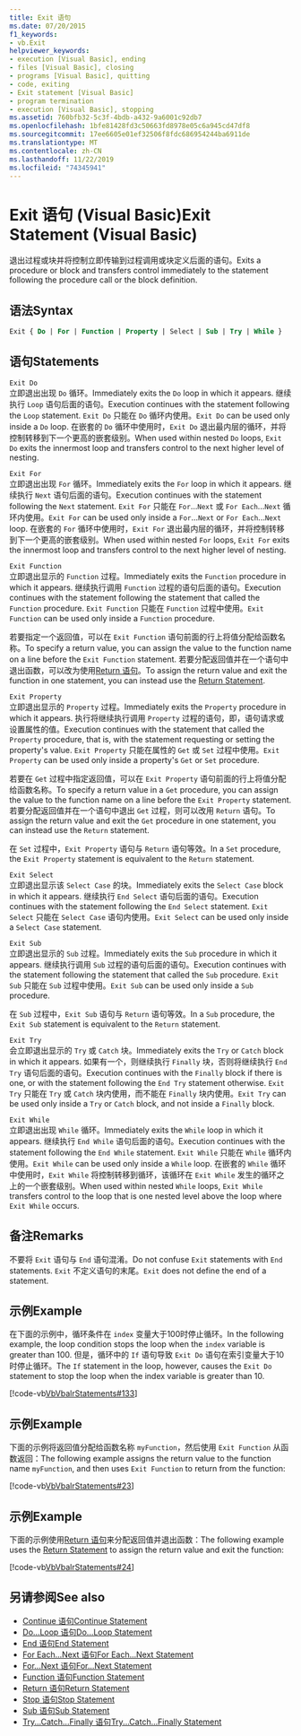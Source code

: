 ```yaml
---
title: Exit 语句
ms.date: 07/20/2015
f1_keywords:
- vb.Exit
helpviewer_keywords:
- execution [Visual Basic], ending
- files [Visual Basic], closing
- programs [Visual Basic], quitting
- code, exiting
- Exit statement [Visual Basic]
- program termination
- execution [Visual Basic], stopping
ms.assetid: 760bfb32-5c3f-4bdb-a432-9a6001c92db7
ms.openlocfilehash: 1bfe81428fd3c50663fd8978e05c6a945cd47df8
ms.sourcegitcommit: 17ee6605e01ef32506f8fdc686954244ba6911de
ms.translationtype: MT
ms.contentlocale: zh-CN
ms.lasthandoff: 11/22/2019
ms.locfileid: "74345941"
---
```

# <a name="exit-statement-visual-basic"></a><span data-ttu-id="63532-102">Exit 语句 (Visual Basic)</span><span class="sxs-lookup"><span data-stu-id="63532-102">Exit Statement (Visual Basic)</span></span>

<span data-ttu-id="63532-103">退出过程或块并将控制立即传输到过程调用或块定义后面的语句。</span><span class="sxs-lookup"><span data-stu-id="63532-103">Exits a procedure or block and transfers control immediately to the statement following the procedure call or the block definition.</span></span>

## <a name="syntax"></a><span data-ttu-id="63532-104">语法</span><span class="sxs-lookup"><span data-stu-id="63532-104">Syntax</span></span>

```vb
Exit { Do | For | Function | Property | Select | Sub | Try | While }
```

## <a name="statements"></a><span data-ttu-id="63532-105">语句</span><span class="sxs-lookup"><span data-stu-id="63532-105">Statements</span></span>

 `Exit Do`  
 <span data-ttu-id="63532-106">立即退出出现 `Do` 循环。</span><span class="sxs-lookup"><span data-stu-id="63532-106">Immediately exits the `Do` loop in which it appears.</span></span> <span data-ttu-id="63532-107">继续执行 `Loop` 语句后面的语句。</span><span class="sxs-lookup"><span data-stu-id="63532-107">Execution continues with the statement following the `Loop` statement.</span></span> <span data-ttu-id="63532-108">`Exit Do` 只能在 `Do` 循环内使用。</span><span class="sxs-lookup"><span data-stu-id="63532-108">`Exit Do` can be used only inside a `Do` loop.</span></span> <span data-ttu-id="63532-109">在嵌套的 `Do` 循环中使用时，`Exit Do` 退出最内层的循环，并将控制转移到下一个更高的嵌套级别。</span><span class="sxs-lookup"><span data-stu-id="63532-109">When used within nested `Do` loops, `Exit Do` exits the innermost loop and transfers control to the next higher level of nesting.</span></span>

 `Exit For`  
 <span data-ttu-id="63532-110">立即退出出现 `For` 循环。</span><span class="sxs-lookup"><span data-stu-id="63532-110">Immediately exits the `For` loop in which it appears.</span></span> <span data-ttu-id="63532-111">继续执行 `Next` 语句后面的语句。</span><span class="sxs-lookup"><span data-stu-id="63532-111">Execution continues with the statement following the `Next` statement.</span></span> <span data-ttu-id="63532-112">`Exit For` 只能在 `For`...`Next` 或 `For Each`...`Next` 循环内使用。</span><span class="sxs-lookup"><span data-stu-id="63532-112">`Exit For` can be used only inside a `For`...`Next` or `For Each`...`Next` loop.</span></span> <span data-ttu-id="63532-113">在嵌套的 `For` 循环中使用时，`Exit For` 退出最内层的循环，并将控制转移到下一个更高的嵌套级别。</span><span class="sxs-lookup"><span data-stu-id="63532-113">When used within nested `For` loops, `Exit For` exits the innermost loop and transfers control to the next higher level of nesting.</span></span>

 `Exit Function`  
 <span data-ttu-id="63532-114">立即退出显示的 `Function` 过程。</span><span class="sxs-lookup"><span data-stu-id="63532-114">Immediately exits the `Function` procedure in which it appears.</span></span> <span data-ttu-id="63532-115">继续执行调用 `Function` 过程的语句后面的语句。</span><span class="sxs-lookup"><span data-stu-id="63532-115">Execution continues with the statement following the statement that called the `Function` procedure.</span></span> <span data-ttu-id="63532-116">`Exit Function` 只能在 `Function` 过程中使用。</span><span class="sxs-lookup"><span data-stu-id="63532-116">`Exit Function` can be used only inside a `Function` procedure.</span></span>

 <span data-ttu-id="63532-117">若要指定一个返回值，可以在 `Exit Function` 语句前面的行上将值分配给函数名称。</span><span class="sxs-lookup"><span data-stu-id="63532-117">To specify a return value, you can assign the value to the function name on a line before the `Exit Function` statement.</span></span> <span data-ttu-id="63532-118">若要分配返回值并在一个语句中退出函数，可以改为使用[Return 语句](return-statement.md)。</span><span class="sxs-lookup"><span data-stu-id="63532-118">To assign the return value and exit the function in one statement, you can instead use the [Return Statement](return-statement.md).</span></span>

 `Exit Property`  
 <span data-ttu-id="63532-119">立即退出显示的 `Property` 过程。</span><span class="sxs-lookup"><span data-stu-id="63532-119">Immediately exits the `Property` procedure in which it appears.</span></span> <span data-ttu-id="63532-120">执行将继续执行调用 `Property` 过程的语句，即，语句请求或设置属性的值。</span><span class="sxs-lookup"><span data-stu-id="63532-120">Execution continues with the statement that called the `Property` procedure, that is, with the statement requesting or setting the property's value.</span></span> <span data-ttu-id="63532-121">`Exit Property` 只能在属性的 `Get` 或 `Set` 过程中使用。</span><span class="sxs-lookup"><span data-stu-id="63532-121">`Exit Property` can be used only inside a property's `Get` or `Set` procedure.</span></span>

 <span data-ttu-id="63532-122">若要在 `Get` 过程中指定返回值，可以在 `Exit Property` 语句前面的行上将值分配给函数名称。</span><span class="sxs-lookup"><span data-stu-id="63532-122">To specify a return value in a `Get` procedure, you can assign the value to the function name on a line before the `Exit Property` statement.</span></span> <span data-ttu-id="63532-123">若要分配返回值并在一个语句中退出 `Get` 过程，则可以改用 `Return` 语句。</span><span class="sxs-lookup"><span data-stu-id="63532-123">To assign the return value and exit the `Get` procedure in one statement, you can instead use the `Return` statement.</span></span>

 <span data-ttu-id="63532-124">在 `Set` 过程中，`Exit Property` 语句与 `Return` 语句等效。</span><span class="sxs-lookup"><span data-stu-id="63532-124">In a `Set` procedure, the `Exit Property` statement is equivalent to the `Return` statement.</span></span>

 `Exit Select`  
 <span data-ttu-id="63532-125">立即退出显示该 `Select Case` 的块。</span><span class="sxs-lookup"><span data-stu-id="63532-125">Immediately exits the `Select Case` block in which it appears.</span></span> <span data-ttu-id="63532-126">继续执行 `End Select` 语句后面的语句。</span><span class="sxs-lookup"><span data-stu-id="63532-126">Execution continues with the statement following the `End Select` statement.</span></span> <span data-ttu-id="63532-127">`Exit Select` 只能在 `Select Case` 语句内使用。</span><span class="sxs-lookup"><span data-stu-id="63532-127">`Exit Select` can be used only inside a `Select Case` statement.</span></span>

 `Exit Sub`  
 <span data-ttu-id="63532-128">立即退出显示的 `Sub` 过程。</span><span class="sxs-lookup"><span data-stu-id="63532-128">Immediately exits the `Sub` procedure in which it appears.</span></span> <span data-ttu-id="63532-129">继续执行调用 `Sub` 过程的语句后面的语句。</span><span class="sxs-lookup"><span data-stu-id="63532-129">Execution continues with the statement following the statement that called the `Sub` procedure.</span></span> <span data-ttu-id="63532-130">`Exit Sub` 只能在 `Sub` 过程中使用。</span><span class="sxs-lookup"><span data-stu-id="63532-130">`Exit Sub` can be used only inside a `Sub` procedure.</span></span>

 <span data-ttu-id="63532-131">在 `Sub` 过程中，`Exit Sub` 语句与 `Return` 语句等效。</span><span class="sxs-lookup"><span data-stu-id="63532-131">In a `Sub` procedure, the `Exit Sub` statement is equivalent to the `Return` statement.</span></span>

 `Exit Try`  
 <span data-ttu-id="63532-132">会立即退出显示的 `Try` 或 `Catch` 块。</span><span class="sxs-lookup"><span data-stu-id="63532-132">Immediately exits the `Try` or `Catch` block in which it appears.</span></span> <span data-ttu-id="63532-133">如果有一个，则继续执行 `Finally` 块，否则将继续执行 `End Try` 语句后面的语句。</span><span class="sxs-lookup"><span data-stu-id="63532-133">Execution continues with the `Finally` block if there is one, or with the statement following the `End Try` statement otherwise.</span></span> <span data-ttu-id="63532-134">`Exit Try` 只能在 `Try` 或 `Catch` 块内使用，而不能在 `Finally` 块内使用。</span><span class="sxs-lookup"><span data-stu-id="63532-134">`Exit Try` can be used only inside a `Try` or `Catch` block, and not inside a `Finally` block.</span></span>

 `Exit While`  
 <span data-ttu-id="63532-135">立即退出出现 `While` 循环。</span><span class="sxs-lookup"><span data-stu-id="63532-135">Immediately exits the `While` loop in which it appears.</span></span> <span data-ttu-id="63532-136">继续执行 `End While` 语句后面的语句。</span><span class="sxs-lookup"><span data-stu-id="63532-136">Execution continues with the statement following the `End While` statement.</span></span> <span data-ttu-id="63532-137">`Exit While` 只能在 `While` 循环内使用。</span><span class="sxs-lookup"><span data-stu-id="63532-137">`Exit While` can be used only inside a `While` loop.</span></span> <span data-ttu-id="63532-138">在嵌套的 `While` 循环中使用时，`Exit While` 将控制转移到循环，该循环在 `Exit While` 发生的循环之上的一个嵌套级别。</span><span class="sxs-lookup"><span data-stu-id="63532-138">When used within nested `While` loops, `Exit While` transfers control to the loop that is one nested level above the loop where `Exit While` occurs.</span></span>

## <a name="remarks"></a><span data-ttu-id="63532-139">备注</span><span class="sxs-lookup"><span data-stu-id="63532-139">Remarks</span></span>

<span data-ttu-id="63532-140">不要将 `Exit` 语句与 `End` 语句混淆。</span><span class="sxs-lookup"><span data-stu-id="63532-140">Do not confuse `Exit` statements with `End` statements.</span></span> <span data-ttu-id="63532-141">`Exit` 不定义语句的末尾。</span><span class="sxs-lookup"><span data-stu-id="63532-141">`Exit` does not define the end of a statement.</span></span>

## <a name="example"></a><span data-ttu-id="63532-142">示例</span><span class="sxs-lookup"><span data-stu-id="63532-142">Example</span></span>

<span data-ttu-id="63532-143">在下面的示例中，循环条件在 `index` 变量大于100时停止循环。</span><span class="sxs-lookup"><span data-stu-id="63532-143">In the following example, the loop condition stops the loop when the `index` variable is greater than 100.</span></span> <span data-ttu-id="63532-144">但是，循环中的 `If` 语句导致 `Exit Do` 语句在索引变量大于10时停止循环。</span><span class="sxs-lookup"><span data-stu-id="63532-144">The `If` statement in the loop, however, causes the `Exit Do` statement to stop the loop when the index variable is greater than 10.</span></span>

[!code-vb[VbVbalrStatements#133](~/samples/snippets/visualbasic/VS_Snippets_VBCSharp/VbVbalrStatements/VB/class10.vb#133)]

## <a name="example"></a><span data-ttu-id="63532-145">示例</span><span class="sxs-lookup"><span data-stu-id="63532-145">Example</span></span>

<span data-ttu-id="63532-146">下面的示例将返回值分配给函数名称 `myFunction`，然后使用 `Exit Function` 从函数返回：</span><span class="sxs-lookup"><span data-stu-id="63532-146">The following example assigns the return value to the function name `myFunction`, and then uses `Exit Function` to return from the function:</span></span>

[!code-vb[VbVbalrStatements#23](~/samples/snippets/visualbasic/VS_Snippets_VBCSharp/VbVbalrStatements/VB/Class1.vb#23)]

## <a name="example"></a><span data-ttu-id="63532-147">示例</span><span class="sxs-lookup"><span data-stu-id="63532-147">Example</span></span>

<span data-ttu-id="63532-148">下面的示例使用[Return 语句](return-statement.md)来分配返回值并退出函数：</span><span class="sxs-lookup"><span data-stu-id="63532-148">The following example uses the [Return Statement](return-statement.md) to assign the return value and exit the function:</span></span>

[!code-vb[VbVbalrStatements#24](~/samples/snippets/visualbasic/VS_Snippets_VBCSharp/VbVbalrStatements/VB/Class1.vb#24)]

## <a name="see-also"></a><span data-ttu-id="63532-149">另请参阅</span><span class="sxs-lookup"><span data-stu-id="63532-149">See also</span></span>

- [<span data-ttu-id="63532-150">Continue 语句</span><span class="sxs-lookup"><span data-stu-id="63532-150">Continue Statement</span></span>](continue-statement.md)
- [<span data-ttu-id="63532-151">Do...Loop 语句</span><span class="sxs-lookup"><span data-stu-id="63532-151">Do...Loop Statement</span></span>](do-loop-statement.md)
- [<span data-ttu-id="63532-152">End 语句</span><span class="sxs-lookup"><span data-stu-id="63532-152">End Statement</span></span>](end-statement.md)
- [<span data-ttu-id="63532-153">For Each...Next 语句</span><span class="sxs-lookup"><span data-stu-id="63532-153">For Each...Next Statement</span></span>](for-each-next-statement.md)
- [<span data-ttu-id="63532-154">For...Next 语句</span><span class="sxs-lookup"><span data-stu-id="63532-154">For...Next Statement</span></span>](for-next-statement.md)
- [<span data-ttu-id="63532-155">Function 语句</span><span class="sxs-lookup"><span data-stu-id="63532-155">Function Statement</span></span>](function-statement.md)
- [<span data-ttu-id="63532-156">Return 语句</span><span class="sxs-lookup"><span data-stu-id="63532-156">Return Statement</span></span>](return-statement.md)
- [<span data-ttu-id="63532-157">Stop 语句</span><span class="sxs-lookup"><span data-stu-id="63532-157">Stop Statement</span></span>](stop-statement.md)
- [<span data-ttu-id="63532-158">Sub 语句</span><span class="sxs-lookup"><span data-stu-id="63532-158">Sub Statement</span></span>](sub-statement.md)
- [<span data-ttu-id="63532-159">Try...Catch...Finally 语句</span><span class="sxs-lookup"><span data-stu-id="63532-159">Try...Catch...Finally Statement</span></span>](try-catch-finally-statement.md)
